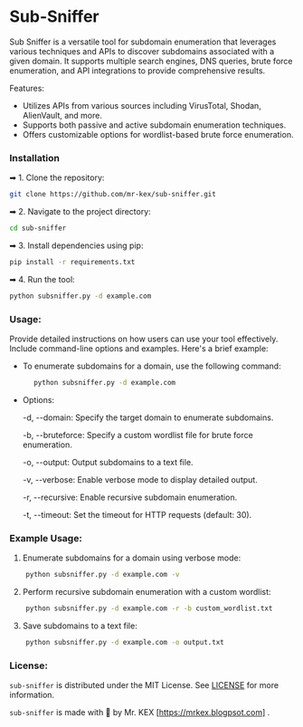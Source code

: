 # Sub-Sniffer
Sub Sniffer is a versatile tool for subdomain enumeration that leverages various techniques and APIs to discover subdomains associated with a given domain. It supports multiple search engines, DNS queries, brute force enumeration, and API integrations to provide comprehensive results.

Features:
- Utilizes APIs from various sources including VirusTotal, Shodan, AlienVault, and more.
- Supports both passive and active subdomain enumeration techniques.
- Offers customizable options for wordlist-based brute force enumeration.

### Installation

➡ 1. Clone the repository:
```sh
git clone https://github.com/mr-kex/sub-sniffer.git
```
➡ 2. Navigate to the project directory:
```sh
cd sub-sniffer
```
➡ 3. Install dependencies using pip:
```sh
pip install -r requirements.txt
```
➡ 4. Run the tool:
```sh
python subsniffer.py -d example.com
```

### Usage:

Provide detailed instructions on how users can use your tool effectively. Include command-line options and examples. Here's a brief example:

 - To enumerate subdomains for a domain, use the following command:
```sh
      python subsniffer.py -d example.com
```
 - Options:

    -d, --domain: Specify the target domain to enumerate subdomains.
   
    -b, --bruteforce: Specify a custom wordlist file for brute force enumeration.
   
    -o, --output: Output subdomains to a text file.
   
    -v, --verbose: Enable verbose mode to display detailed output.
   
    -r, --recursive: Enable recursive subdomain enumeration.
   
    -t, --timeout: Set the timeout for HTTP requests (default: 30).

### Example Usage:

1. Enumerate subdomains for a domain using verbose mode:
```sh
    python subsniffer.py -d example.com -v
```
2. Perform recursive subdomain enumeration with a custom wordlist:
```sh
    python subsniffer.py -d example.com -r -b custom_wordlist.txt
```
3. Save subdomains to a text file:
```sh
    python subsniffer.py -d example.com -o output.txt
```

### License:

`sub-sniffer` is distributed under the MIT License. See [LICENSE](./LICENSE.md) for more information.

`sub-sniffer` is made with 🖤 by Mr. KEX [https://mrkex.blogpsot.com] .
